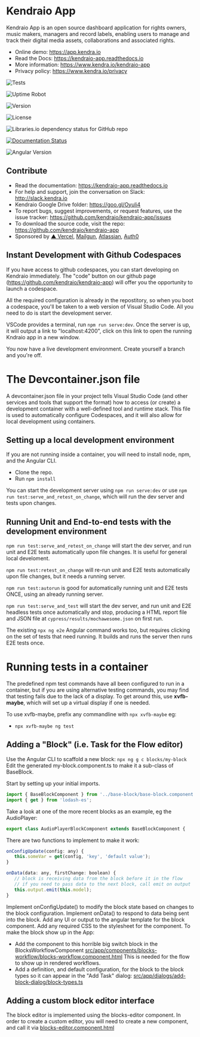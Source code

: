 # Kendraio App

Kendraio App is an open source dashboard application for rights owners, music makers, managers and record labels, enabling users to manage and track their digital media assets, collaborations and associated rights.

- Online demo: <https://app.kendra.io>
- Read the Docs: <https://kendraio-app.readthedocs.io>
- More information: <https://www.kendra.io/kendraio-app>
- Privacy policy: <https://www.kendra.io/privacy>

![Tests](https://img.shields.io/github/checks-status/kendraio/kendraio-app/main)

![Uptime Robot](https://img.shields.io/uptimerobot/ratio/7/m783523815-565ba269d3dc13ded01aae34)

![Version](https://img.shields.io/github/package-json/v/kendraio/kendraio-app/main)

![License](https://img.shields.io/github/license/kendraio/kendraio-app)

![Libraries.io dependency status for GitHub repo](https://img.shields.io/librariesio/github/kendraio/kendraio-app)

[![Documentation Status](https://readthedocs.org/projects/kendraio-app/badge/?version=latest)](https://kendraio-app.readthedocs.io/en/latest/?badge=latest)

![Angular Version](https://img.shields.io/github/package-json/dependency-version/kendraio/kendraio-app/@angular/core)

## Contribute

- Read the documentation: <https://kendraio-app.readthedocs.io>
- For help and support, join the conversation on Slack: <http://slack.kendra.io>
- Kendraio Google Drive folder: <https://goo.gl/Oyuli4>
- To report bugs, suggest improvements, or request features, use the issue tracker: <https://github.com/kendraio/kendraio-app/issues>
- To download the source code, visit the repo: <https://github.com/kendraio/kendraio-app>
- Sponsored by [▲ Vercel](https://vercel.com?utm_source=kendraio&utm_campaign=oss), [Mailgun](https://www.mailgun.com), [Atlassian](https://www.atlassian.com), [Auth0](https://auth0.com)

## Instant Development with Github Codespaces

If you have access to github codespaces, you can start developing on Kendraio immediately.
The "code" button on our github page (https://github.com/kendraio/kendraio-app) will offer you
the opportunity to launch a codespace.

All the required configuration is already in the repostitory, so when you boot a codespace, you'll
be taken to a web version of Visual Studio Code. All you need to do is start the development server.

VSCode provides a terminal, run `npm run serve:dev`. Once the server is up, it will output a link
to "localhost:4200", click on this link to open the running Kndraio app in a new window.

You now have a live development environment. Create yourself a branch and you're off.

# The Devcontainer.json file

A devcontainer.json file in your project tells Visual Studio Code (and other services and tools that support the format) how to access (or create) a development container with a well-defined tool and runtime stack. This file is used to automatically configure Codespaces, and it will also allow for local development using containers.

## Setting up a local development environment

If you are not running inside a container, you will need to install node, npm, and the Angular CLI.

- Clone the repo.
- Run `npm install`

You can start the development server using `npm run serve:dev` or use `npm run test:serve_and_retest_on_change`, which will run the dev server and tests upon changes.

## Running Unit and End-to-end tests with the development environment

`npm run test:serve_and_retest_on_change` will start the dev server, and run unit and E2E tests automatically upon file changes. It is useful for general local develoment.

`npm run test:retest_on_change` will re-run unit and E2E tests automatically upon file changes, but it needs a running server.

`npm run test:autorun` is good for automatically running unit and E2E tests ONCE, using an already running server.

`npm run test:serve_and_test` will start the dev server, and run unit and E2E headless tests once automatically and stop, producing a HTML report file and JSON file at `cypress/results/mochawesome.json` on first run.

The existing `npx ng e2e` Angular command works too, but requires clicking on the set of tests that need running. It builds and runs the server then runs E2E tests once.

# Running tests in a container

The predefined npm test commands have all been configured to run in a container, but if you are using alternative testing commands, you may find that testing fails due to the lack of a display. To get around this, use **xvfb-maybe**, which will set up a virtual display if one is needed.

To use xvfb-maybe, prefix any commandline with `npx xvfb-maybe`
eg:

- `npx xvfb-maybe ng test`

## Adding a "Block" (i.e. Task for the Flow editor)

Use the Angular CLI to scaffold a new block: `npx ng g c blocks/my-block`
Edit the generated my-block.component.ts to make it a sub-class of BaseBlock.

Start by setting up your initial imports.

```javascript
import { BaseBlockComponent } from '../base-block/base-block.component';
import { get } from 'lodash-es';
```

Take a look at one of the more recent blocks as an example, eg the AudioPlayer:

```javascript
export class AudioPlayerBlockComponent extends BaseBlockComponent {
```

There are two functions to implement to make it work:

```javascript
onConfigUpdate(config: any) {
   this.someVar = get(config, 'key', 'default value');
}

onData(data: any, firstChange: boolean) {
   // block is receiving data from the block before it in the flow
   // if you need to pass data to the next block, call emit on output
   this.output.emit(this.model);
}
```

Implement onConfigUpdate() to modify the block state based on changes to the block configuration.
Implement onData() to respond to data being sent into the block.
Add any UI or output to the angular template for the block component.
Add any required CSS to the stylesheet for the component.
To make the block show up in the App:

- Add the component to this horrible big switch block in the BlocksWorkflowComponent [src/app/components/blocks-workflow/blocks-workflow.component.html](src/app/components/blocks-workflow/blocks-workflow.component.html)
  This is needed for the flow to show up in rendered workflows.
- Add a definition, and default configuration, for the block to the block types so it can appear in the "Add Task" dialog:
  [src/app/dialogs/add-block-dialog/block-types.ts](src/app/dialogs/add-block-dialog/block-types.ts)

## Adding a custom block editor interface

The block editor is implemented using the blocks-editor component.
In order to create a custom editor, you will need to create a new component,
and call it via [blocks-editor.component.html](/src/app/components/blocks-editor/blocks-editor.component.html)
